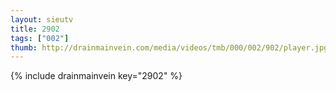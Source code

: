 ```yaml
--- 
layout: sieutv
title: 2902
tags: ["002"]
thumb: http://drainmainvein.com/media/videos/tmb/000/002/902/player.jpg
---
```

{% include drainmainvein key="2902" %} 
